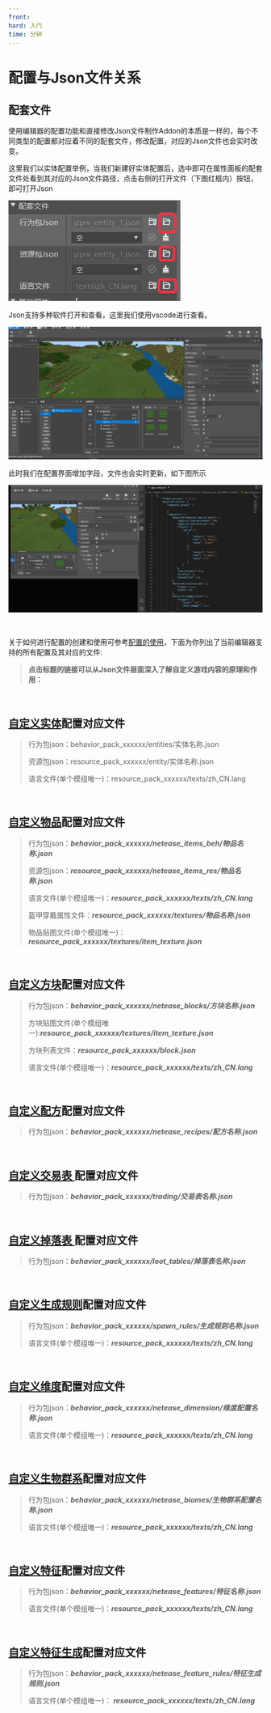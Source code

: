 ```yaml
---
front: 
hard: 入门
time: 分钟
---
```

# 配置与Json文件关系
## 配套文件

使用编辑器的配置功能和直接修改Json文件制作Addon的本质是一样的，每个不同类型的配置都对应着不同的配套文件，修改配置，对应的Json文件也会实时改变。

这里我们以实体配置举例，当我们新建好实体配置后，选中即可在属性面板的配套文件处看到其对应的Json文件路径，点击右侧的打开文件（下图红框内）按钮，即可打开Json

![image](./images/open_json_file.png)

Json支持多种软件打开和查看，这里我们使用vscode进行查看。

![image](./images/openjsonfile2.gif)

此时我们在配置界面增加字段，文件也会实时更新，如下图所示

![image](./images/editjsonfile.gif)

<br/> 

关于如何进行配置的创建和使用可参考[配置的使用](./0-配置.md)，下面为你列出了当前编辑器支持的所有配置及其对应的文件:
>**点击标题的链接可以从Json文件层面深入了解自定义游戏内容的原理和作用：**

<br/>

## [自定义实体](./3-自定义生物/01-自定义基础生物.md)配置对应文件

>  行为包json：behavior_pack_xxxxxx/entities/实体名称.json
> 
>  资源包json：resource_pack_xxxxxx/entity/实体名称.json
> 
>  语言文件(单个模组唯一)：resource_pack_xxxxxx/texts/zh_CN.lang

<br/>

## [自定义物品](./1-自定义物品/1-自定义基础物品.md)配置对应文件

>  行为包json：***behavior_pack_xxxxxx/netease_items_beh/物品名称.json***
> 
>  资源包json：***resource_pack_xxxxxx/netease_items_res/物品名称.json***
> 
>  语言文件(单个模组唯一)：***resource_pack_xxxxxx/texts/zh_CN.lang***
> 
>  盔甲穿戴属性文件：***resource_pack_xxxxxx/textures/物品名称.json***
> 
>  物品贴图文件(单个模组唯一)：***resource_pack_xxxxxx/textures/item_texture.json***

<br/>

## [自定义方块](./2-自定义方块/0-自定义方块概述.md)配置对应文件

>  行为包json：***behavior_pack_xxxxxx/netease_blocks/方块名称.json***
> 
>  方块贴图文件(单个模组唯一):***resource_pack_xxxxxx/textures/item_texture.json***
> 
>  方块列表文件：***resource_pack_xxxxxx/block.json***
> 
>  语言文件(单个模组唯一)：***resource_pack_xxxxxx/texts/zh_CN.lang***

<br/>

## [自定义配方](./5-自定义配方.md)配置对应文件

>  行为包json：***behavior_pack_xxxxxx/netease_recipes/配方名称.json***

<br/>

## <a href="../../../mconline/100-历史归档教程/20-玩法地图教程/第05章：设置NPC的基本状态和交易表/课程03.给NPC添加对应的交易表.html" rel="noopenner"> 自定义交易表 </a>配置对应文件

>  行为包json：***behavior_pack_xxxxxx/trading/交易表名称.json***

<br/>

## <a href="../../../mconline/100-历史归档教程/10-addon教程/第12章：更完善的自定义掉落物/课程01.更完善的自定义掉落物.html" rel="noopenner"> 自定义掉落表 </a>配置对应文件

>  行为包json：***behavior_pack_xxxxxx/loot_tables/掉落表名称.json***

<br/>

## [自定义生成规则](./4-自定义维度/3-生物生成.md)配置对应文件

>  行为包json：***behavior_pack_xxxxxx/spawn_rules/生成规则名称.json***
>
>  语言文件(单个模组唯一)：***resource_pack_xxxxxx/texts/zh_CN.lang***

<br/>

## [自定义维度](./4-自定义维度/1-自定义维度.md)配置对应文件

>  行为包json：***behavior_pack_xxxxxx/netease_dimension/维度配置名称.json***
>
>  语言文件(单个模组唯一)：***resource_pack_xxxxxx/texts/zh_CN.lang***

<br/>

## [自定义生物群系](./4-自定义维度/2-群系地貌.md)配置对应文件
>  行为包json：***behavior_pack_xxxxxx/netease_biomes/生物群系配置名称.json***
> 
>  语言文件(单个模组唯一)：***resource_pack_xxxxxx/texts/zh_CN.lang***

<br/>

## [自定义特征](./4-自定义维度/4-自定义特征.md)配置对应文件

>  行为包json：***behavior_pack_xxxxxx/netease_features/特征名称.json***
> 
>  语言文件(单个模组唯一)：***resource_pack_xxxxxx/texts/zh_CN.lang***

<br/>

## [自定义特征生成](./4-自定义维度/4-自定义特征.md)配置对应文件
 >  行为包json：***behavior_pack_xxxxxx/netease_feature_rules/特征生成规则.json***
 >
 >  语言文件(单个模组唯一)： ***resource_pack_xxxxxx/texts/zh_CN.lang***